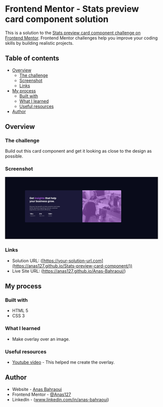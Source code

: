 # Frontend Mentor - Stats preview card component solution

This is a solution to the [Stats preview card component challenge on Frontend Mentor](https://www.frontendmentor.io/challenges/stats-preview-card-component-8JqbgoU62). Frontend Mentor challenges help you improve your coding skills by building realistic projects. 

## Table of contents

- [Overview](#overview)
  - [The challenge](#the-challenge)
  - [Screenshot](#screenshot)
  - [Links](#links)
- [My process](#my-process)
  - [Built with](#built-with)
  - [What I learned](#what-i-learned)
  - [Useful resources](#useful-resources)
- [Author](#author)



## Overview

### The challenge

Build out this card component and get it looking as close to the design as possible.

### Screenshot

![](solution.png)


### Links

- Solution URL: ([https://your-solution-url.com](https://anas127.github.io/Stats-preview-card-component/))
- Live Site URL: (https://anas127.github.io/Anas-Bahraoui/)

## My process

### Built with

- HTML 5
- CSS 3


### What I learned

- Make overlay over an image.


### Useful resources

- [Youtube video](https://www.youtube.com/watch?v=ZJZtmD3H9Sc&ab_channel=OnlineTutorials) - This helped me create the overlay.


## Author

- Website - [Anas Bahraoui](https://anas127.github.io/Anas-Bahraoui/)
- Frontend Mentor - [@Anas127](https://www.frontendmentor.io/profile/Anas127)
- LinkedIn - (www.linkedin.com/in/anas-bahraoui)

